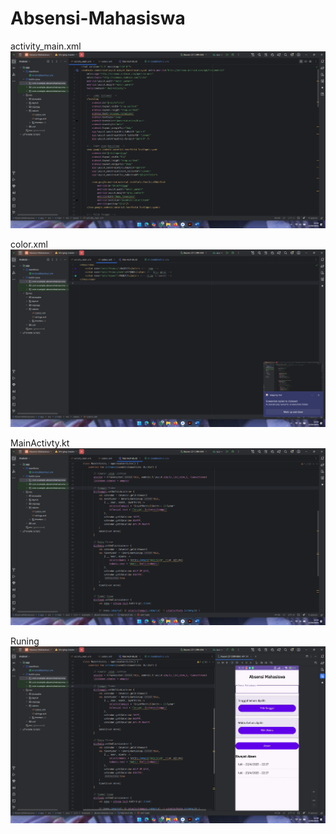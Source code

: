 # Absensi-Mahasiswa

activity_main.xml
![Activity_main](ss1.png)

color.xml
![Logo](ss2.png)

MainActivty.kt
![Logo](ss3.png)

Runing
![Logo](ss4.png)
